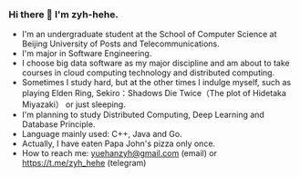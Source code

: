 ### Hi there 👋 I'm zyh-hehe.
 - I'm an undergraduate student at the School of Computer Science at Beijing University of Posts and Telecommunications.
 - I'm major in Software Engineering.
 - I choose big data software as my major discipline and am about to take courses in cloud computing technology and distributed computing.
 - Sometimes I study hard, but at the other times I indulge myself, such as playing Elden Ring, Sekiro：Shadows Die Twice（The plot of Hidetaka Miyazaki） or just sleeping.
 - I'm planning to study Distributed Computing, Deep Learning and Database Principle.
 - Language mainly used: C++, Java and Go.
 - Actually, I have eaten Papa John's pizza only once.
 - How to reach me: yuehanzyh@gmail.com (email) or https://t.me/zyh_hehe (telegram) 

<!--
**zyh-hehe/zyh-hehe** is a ✨ _special_ ✨ repository because its `README.md` (this file) appears on your GitHub profile.

Here are some ideas to get you started:

- 🔭 I’m currently working on ...
- 🌱 I’m currently learning ...
- 👯 I’m looking to collaborate on ...
- 🤔 I’m looking for help with ...
- 💬 Ask me about ...
- 📫 How to reach me: ...
- 😄 Pronouns: ...
- ⚡ Fun fact: ...
-->
